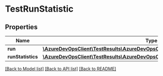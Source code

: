 # TestRunStatistic

## Properties
Name | Type | Description | Notes
------------ | ------------- | ------------- | -------------
**run** | [**\AzureDevOpsClient\TestResults\AzureDevOpsClient\TestResults\Model\ShallowReference**](ShallowReference.md) |  | [optional] 
**runStatistics** | [**\AzureDevOpsClient\TestResults\AzureDevOpsClient\TestResults\Model\RunStatistic[]**](RunStatistic.md) |  | [optional] 

[[Back to Model list]](../README.md#documentation-for-models) [[Back to API list]](../README.md#documentation-for-api-endpoints) [[Back to README]](../README.md)



